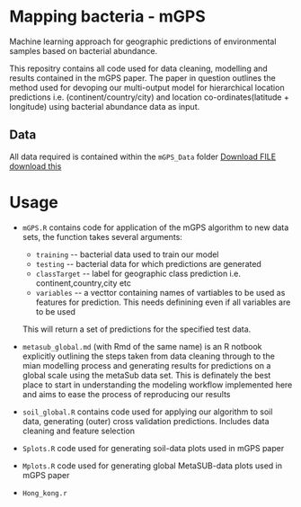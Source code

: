 # Mapping bacteria - mGPS
Machine learning approach for geographic predictions of environmental samples based on bacterial abundance. 

This repositry contains all code used for data cleaning, modelling and results contained in the mGPS paper. The paper in question outlines the method used for devoping our multi-output model for hierarchical location predictions i.e. (continent/country/city) and location co-ordinates(latitude + longitude) using bacterial abundance data as input.

## Data

All data required is contained within the `mGPS_Data` folder
<a id="raw-url" href="https://github.com/leomccarthy1/mGPS/blob/master/DATA/mGPS_data.zip?raw=true">Download FILE</a>
[download this](DATA/mGPS_data.zip)

# Usage 

* `mGPS.R` contains code for application of the mGPS algorithm to new data sets, the function takes several arguments:   
  - `training` -- bacterial data used to train our model  
  - `testing` -- bacterial data for which predictions are generated  
  - `classTarget` -- label for geographic class prediction i.e. continent,country,city etc
  - `variables` -- a vecttor containing names of vartiables to be used as features for prediction. This needs definining even if all            variables are to be used
  
  This will return a set of predictions for the specified test data.

* `metasub_global.md` (with Rmd of the same name) is an R notbook explicitly outlining the steps taken from data cleaning through to the mian modelling process and generating results for predictions on a global scale using the metaSub data set. This is definately the best place to start in understanding the modeling workflow implemented here and aims to ease the process of reproducing our results

* `soil_global.R` contains code used for applying our algorithm to soil data, generating (outer) cross validation predictions. Includes data cleaning and feature selection

* `Splots.R` code used for generating soil-data plots used in mGPS paper

* `Mplots.R` code used for generating global MetaSUB-data plots used in mGPS paper

* `Hong_kong.r` 



